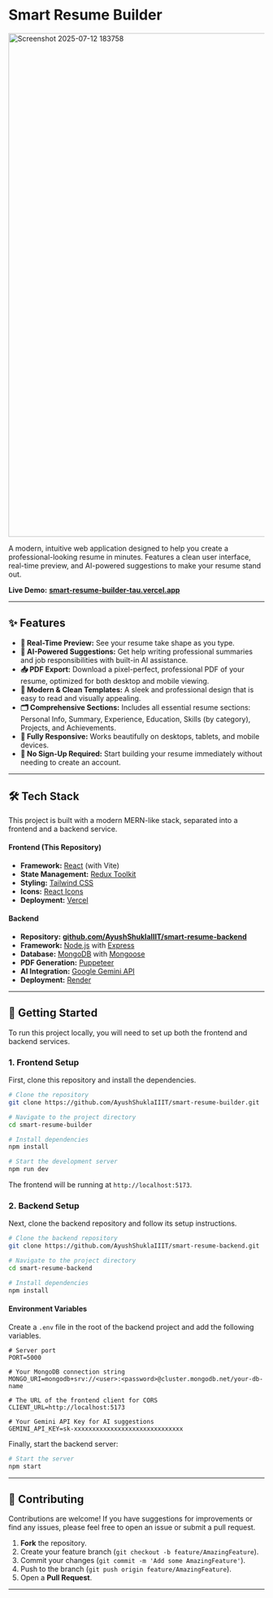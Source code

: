 # Smart Resume Builder

<img width="1827" height="991" alt="Screenshot 2025-07-12 183758" src="https://github.com/user-attachments/assets/bbc4863f-f06b-44c2-81fe-d2b768473204" />

A modern, intuitive web application designed to help you create a professional-looking resume in minutes. Features a clean user interface, real-time preview, and AI-powered suggestions to make your resume stand out.

**Live Demo:** [**smart-resume-builder-tau.vercel.app**](https://smart-resume-builder-tau.vercel.app/)

---

## ✨ Features

- **📄 Real-Time Preview:** See your resume take shape as you type.
- **🤖 AI-Powered Suggestions:** Get help writing professional summaries and job responsibilities with built-in AI assistance.
- **📥 PDF Export:** Download a pixel-perfect, professional PDF of your resume, optimized for both desktop and mobile viewing.
- **🎨 Modern & Clean Templates:** A sleek and professional design that is easy to read and visually appealing.
- **🗂️ Comprehensive Sections:** Includes all essential resume sections: Personal Info, Summary, Experience, Education, Skills (by category), Projects, and Achievements.
- **📱 Fully Responsive:** Works beautifully on desktops, tablets, and mobile devices.
- **🚀 No Sign-Up Required:** Start building your resume immediately without needing to create an account.

---

## 🛠️ Tech Stack

This project is built with a modern MERN-like stack, separated into a frontend and a backend service.

#### **Frontend (This Repository)**
- **Framework:** [React](https://reactjs.org/) (with Vite)
- **State Management:** [Redux Toolkit](https://redux-toolkit.js.org/)
- **Styling:** [Tailwind CSS](https://tailwindcss.com/)
- **Icons:** [React Icons](https://react-icons.github.io/react-icons/)
- **Deployment:** [Vercel](https://vercel.com/)

#### **Backend**
- **Repository:** [**github.com/AyushShuklaIIIT/smart-resume-backend**](https://github.com/AyushShuklaIIIT/smart-resume-backend)
- **Framework:** [Node.js](https://nodejs.org/) with [Express](https://expressjs.com/)
- **Database:** [MongoDB](https://www.mongodb.com/) with [Mongoose](https://mongoosejs.com/)
- **PDF Generation:** [Puppeteer](https://pptr.dev/)
- **AI Integration:** [Google Gemini API](https://ai.google.dev/gemini-api/docs)
- **Deployment:** [Render](https://render.com/)

---

## 🚀 Getting Started

To run this project locally, you will need to set up both the frontend and backend services.

### 1. Frontend Setup

First, clone this repository and install the dependencies.

```bash
# Clone the repository
git clone https://github.com/AyushShuklaIIIT/smart-resume-builder.git

# Navigate to the project directory
cd smart-resume-builder

# Install dependencies
npm install

# Start the development server
npm run dev
```
The frontend will be running at `http://localhost:5173`.

### 2. Backend Setup

Next, clone the backend repository and follow its setup instructions.

```bash
# Clone the backend repository
git clone https://github.com/AyushShuklaIIIT/smart-resume-backend.git

# Navigate to the project directory
cd smart-resume-backend

# Install dependencies
npm install
```

#### Environment Variables

Create a `.env` file in the root of the backend project and add the following variables.

```env
# Server port
PORT=5000

# Your MongoDB connection string
MONGO_URI=mongodb+srv://<user>:<password>@cluster.mongodb.net/your-db-name

# The URL of the frontend client for CORS
CLIENT_URL=http://localhost:5173

# Your Gemini API Key for AI suggestions
GEMINI_API_KEY=sk-xxxxxxxxxxxxxxxxxxxxxxxxxxxxxx
```

Finally, start the backend server:

```bash
# Start the server
npm start
```

---

## 🤝 Contributing

Contributions are welcome! If you have suggestions for improvements or find any issues, please feel free to open an issue or submit a pull request.

1.  **Fork** the repository.
2.  Create your feature branch (`git checkout -b feature/AmazingFeature`).
3.  Commit your changes (`git commit -m 'Add some AmazingFeature'`).
4.  Push to the branch (`git push origin feature/AmazingFeature`).
5.  Open a **Pull Request**.

---
